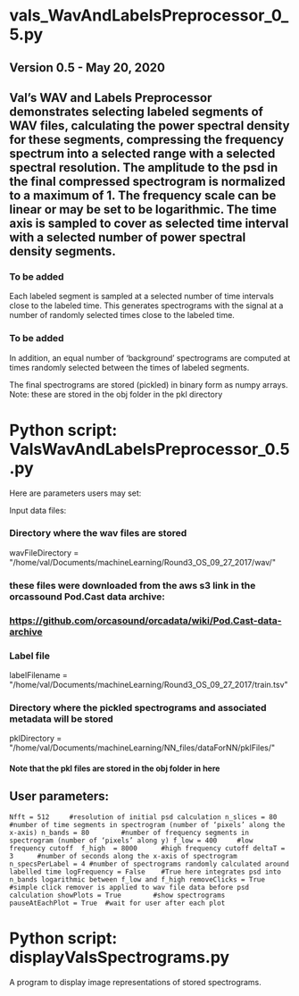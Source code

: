 # vals_WavAndLabelsPreprocessor_0_5.py
## Version 0.5 - May 20, 2020

## Val’s WAV and Labels Preprocessor demonstrates selecting labeled segments of WAV files, calculating the power spectral density for these segments, compressing the frequency spectrum into a selected range with a selected spectral resolution.  The amplitude to the psd in the final compressed spectrogram is normalized to a maximum of 1.  The frequency scale can be linear or may be set to be logarithmic.  The time axis is sampled to cover as selected time interval with a selected number of power spectral density segments.

### To be added
Each labeled segment is sampled at a selected number of time intervals close to the labeled time.  This generates spectrograms with the signal at a number of randomly selected times close to the labeled time.
### To be added
In addition, an equal number of ‘background’ spectrograms are computed at times randomly selected between the times of labeled segments.
 
The final spectrograms are stored (pickled) in binary form as numpy arrays.
	Note: these are stored in the obj folder in the pkl directory

# Python script:  ValsWavAndLabelsPreprocessor_0.5.py

Here are parameters users may set:

Input data files:

### Directory where the wav files are stored
wavFileDirectory = "/home/val/Documents/machineLearning/Round3_OS_09_27_2017/wav/"

### these files were downloaded from the aws s3 link in the orcassound Pod.Cast data archive:
### https://github.com/orcasound/orcadata/wiki/Pod.Cast-data-archive

### Label file
labelFilename = "/home/val/Documents/machineLearning/Round3_OS_09_27_2017/train.tsv"

### Directory where the pickled spectrograms and associated metadata will be stored
pklDirectory = "/home/val/Documents/machineLearning/NN_files/dataForNN/pklFiles/"  
####				Note that the pkl files are stored in the obj folder in here

## User parameters:
`Nfft = 512		#resolution of initial psd calculation
n_slices = 80		#number of time segments in spectrogram (number of ‘pixels’ along the x-axis)
n_bands = 80		#number of frequency segments in spectrogram (number of ‘pixels’ along y)
f_low = 400		#low frequency cutoff 
f_high  = 8000		#high frequency cutoff
deltaT = 3		#number of seconds along the x-axis of spectrogram
n_specsPerLabel = 4	#number of spectrograms randomly calculated around labelled time
logFrequency = False 	#True here integrates psd into n_bands logarithmic between f_low and f_high
removeClicks = True  	#simple click remover is applied to wav file data before psd calculation
showPlots = True        #show spectrograms 
pauseAtEachPlot = True  #wait for user after each plot`


# Python script:  displayValsSpectrograms.py 
A program to display image representations of stored spectrograms.

